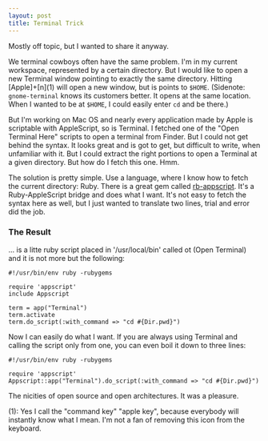 ```yaml
--- 
layout: post
title: Terminal Trick
---
```

Mostly off topic, but I wanted to share it anyway.

We terminal cowboys often have the same problem. I'm in my current workspace,
represented by a certain directory. But I would like to open a new Terminal
window pointing to exactly the same directory. Hitting
\[Apple\]+\[n\](1) will open a new window, but is points to `$HOME`.
(Sidenote: `gnome-terminal` knows its customers better. It opens at the same
location. When I wanted to be at `$HOME`, I could easily enter `cd` and be
there.)

But I'm working on Mac OS and nearly every application made by Apple is
scriptable with AppleScript, so is Terminal. I fetched one of the "Open
Terminal Here" scripts to open a terminal from Finder. But I could not get
behind the syntax. It looks great and is got to get, but difficult to write,
when unfamiliar with it. But I could extract the right portions to open a
Terminal at a given directory. But how do I fetch this one. Hmm.

The solution is pretty simple. Use a language, where I know how to fetch the
current directory: Ruby. There is a great gem called
[rb-appscript](http://rb-appscript.rubyforge.org/). It's a Ruby-AppleScript
bridge and does what I want. It's not easy to fetch the syntax here as well,
but I just wanted to translate two lines, trial and error did the job.

### The Result

... is a litte ruby script placed in '/usr/local/bin' called ot (Open Terminal)
and it is not more but the following:

<pre><code>#!/usr/bin/env ruby -rubygems

require 'appscript'
include Appscript

term = app("Terminal")
term.activate
term.do_script(:with_command => "cd #{Dir.pwd}")
</code></pre>

Now I can easily do what I want. If you are always using Terminal and calling
the script only from one, you can even boil it down to three lines:

<pre><code>#!/usr/bin/env ruby -rubygems

require 'appscript'
Appscript::app("Terminal").do_script(:with_command => "cd #{Dir.pwd}")
</code></pre>

The nicities of open source and open architectures. It was a pleasure.

(1): Yes I call the "command key" "apple key", because everybody will
instantly know what I mean. I'm not a fan of removing this icon from the
keyboard.
